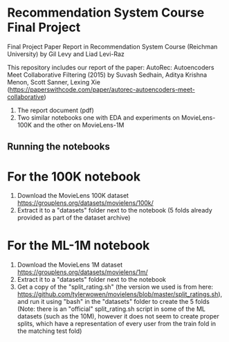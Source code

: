 # Recommendation System Course Final Project
Final Project Paper Report in Recommendation System Course (Reichman University)
by Gil Levy and Liad Levi-Raz

This repository includes our report of the paper: AutoRec: Autoencoders Meet Collaborative Filtering
(2015) by Suvash Sedhain, Aditya Krishna Menon, Scott Sanner, Lexing Xie (https://paperswithcode.com/paper/autorec-autoencoders-meet-collaborative)

1. The report document (pdf)
2. Two similar notebooks one with EDA and experiments on MovieLens-100K and the other on MovieLens-1M

## Running the notebooks

**For the 100K notebook**
=========================
1. Download the MovieLens 100K dataset https://grouplens.org/datasets/movielens/100k/
2. Extract it to a "datasets" folder next to the notebook (5 folds already provided as part of the dataset archive)

**For the ML-1M notebook**
==========================
1. Download the MovieLens 1M dataset https://grouplens.org/datasets/movielens/1m/
2. Extract it to a "datasets" folder next to the notebook
3. Get a copy of the "split_rating.sh" (the version we used is from here: https://github.com/tylerwowen/movielens/blob/master/split_ratings.sh), and run it using "bash" in the "datasets" folder to create the 5 folds 
(Note: there is an "official" split_rating.sh script in some of the ML datasets (such as the 10M), however it does not seem to create proper splits, which have a representation of every user from the train fold in the matching test fold)
